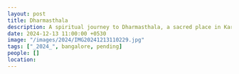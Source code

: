 ```yaml
---
layout: post
title: Dharmasthala
description: A spiritual journey to Dharmasthala, a sacred place in Karnataka known for its temple, peaceful atmosphere, and religious significance. A must-visit destination for those seeking spiritual solace.
date: 2024-12-13 11:00:00 +0530
image: "/images/2024/IMG20241213110229.jpg"
tags: ["_2024_", bangalore, pending]
people: []
location:
---
```

